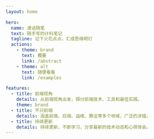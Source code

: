 ```yaml
---
layout: home

hero:
  name: 漫话随笔
  text: 随手写的计科笔记
  tagline: 记下火花点点，汇成思维明灯
  actions:
    - theme: brand
      text: 概要
      link: /abstract
    - theme: alt
      text: 随便看看
      link: /examples

features:
  - title: 前端视角
    details: 从前端视角出发，探讨前端技术、工具和最佳实践。
    theme: brand
  - title: 不只前端
    details: 涵盖前端、后端、运维、算法等多个领域，广泛的涉猎。
  - title: 持续更新
    details: 持续更新，不断学习，分享最新的技术动态和心得体会。
---
```


